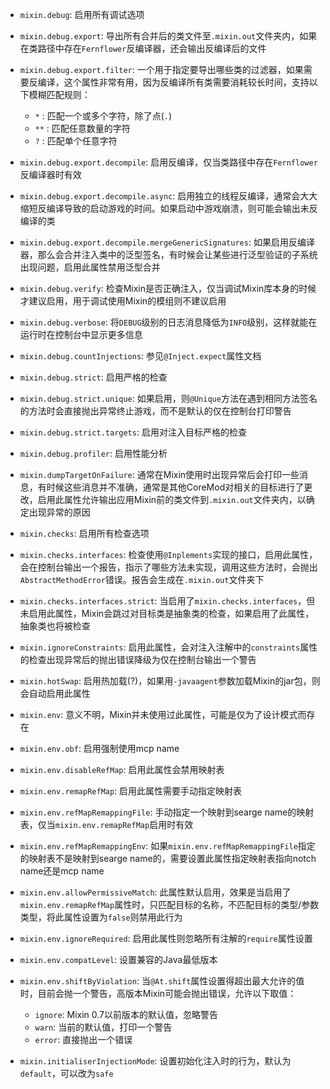* `mixin.debug`: 启用所有调试选项
* `mixin.debug.export`: 导出所有合并后的类文件至`.mixin.out`文件夹内，如果在类路径中存在`Fernflower`反编译器，还会输出反编译后的文件
* `mixin.debug.export.filter`: 一个用于指定要导出哪些类的过滤器，如果需要反编译，这个属性非常有用，因为反编译所有类需要消耗较长时间，支持以下模糊匹配规则：

  * `*` : 匹配一个或多个字符，除了点(`.`)
  * `**` : 匹配任意数量的字符
  * `?` : 匹配单个任意字符
* `mixin.debug.export.decompile`: 启用反编译，仅当类路径中存在`Fernflower`反编译器时有效
* `mixin.debug.export.decompile.async`: 启用独立的线程反编译，通常会大大缩短反编译导致的启动游戏的时间。如果启动中游戏崩溃，则可能会输出未反编译的类
* `mixin.debug.export.decompile.mergeGenericSignatures`: 如果启用反编译器，那么会合并注入类中的泛型签名，有时候会让某些进行泛型验证的子系统出现问题，启用此属性禁用泛型合并
* `mixin.debug.verify`: 检查Mixin是否正确注入，仅当调试Mixin库本身的时候才建议启用，用于调试使用Mixin的模组则不建议启用
* `mixin.debug.verbose`: 将`DEBUG`级别的日志消息降低为`INFO`级别，这样就能在运行时在控制台中显示更多信息
* `mixin.debug.countInjections`: 参见`@Inject.expect`属性文档
* `mixin.debug.strict`: 启用严格的检查
* `mixin.debug.strict.unique`: 如果启用，则`@Unique`方法在遇到相同方法签名的方法时会直接抛出异常终止游戏，而不是默认的仅在控制台打印警告
* `mixin.debug.strict.targets`: 启用对注入目标严格的检查
* `mixin.debug.profiler`: 启用性能分析
* `mixin.dumpTargetOnFailure`: 通常在Mixin使用时出现异常后会打印一些消息，有时候这些消息并不准确，通常是其他CoreMod对相关的目标进行了更改，启用此属性允许输出应用Mixin前的类文件到`.mixin.out`文件夹内，以确定出现异常的原因
* `mixin.checks`: 启用所有检查选项
* `mixin.checks.interfaces`: 检查使用`@Inplements`实现的接口，启用此属性，会在控制台输出一个报告，指示了哪些方法未实现，调用这些方法时，会抛出`AbstractMethodError`错误。报告会生成在`.mixin.out`文件夹下
* `mixin.checks.interfaces.strict`: 当启用了`mixin.checks.interfaces`，但未启用此属性，Mixin会跳过对目标类是抽象类的检查，如果启用了此属性，抽象类也将被检查
* `mixin.ignoreConstraints`: 启用此属性，会对注入注解中的`constraints`属性的检查出现异常后的抛出错误降级为仅在控制台输出一个警告
* `mixin.hotSwap`: 启用热加载(?)，如果用`-javaagent`参数加载Mixin的jar包，则会自动启用此属性
* `mixin.env`: 意义不明，Mixin并未使用过此属性，可能是仅为了设计模式而存在
* `mixin.env.obf`: 启用强制使用mcp name
* `mixin.env.disableRefMap`: 启用此属性会禁用映射表
* `mixin.env.remapRefMap`: 启用此属性需要手动指定映射表
* `mixin.env.refMapRemappingFile`: 手动指定一个映射到searge name的映射表，仅当`mixin.env.remapRefMap`启用时有效
* `mixin.env.refMapRemappingEnv`: 如果`mixin.env.refMapRemappingFile`指定的映射表不是映射到searge name的，需要设置此属性指定映射表指向notch name还是mcp name
* `mixin.env.allowPermissiveMatch`: 此属性默认启用，效果是当启用了`mixin.env.remapRefMap`属性时，只匹配目标的名称，不匹配目标的类型/参数类型，将此属性设置为`false`则禁用此行为
* `mixin.env.ignoreRequired`: 启用此属性则忽略所有注解的`require`属性设置
* `mixin.env.compatLevel`: 设置兼容的Java最低版本
* `mixin.env.shiftByViolation`: 当`@At.shift`属性设置得超出最大允许的值时，目前会抛一个警告，高版本Mixin可能会抛出错误，允许以下取值：

  * `ignore`: Mixin 0.7以前版本的默认值，忽略警告
  * `warn`: 当前的默认值，打印一个警告
  * `error`: 直接抛出一个错误
* `mixin.initialiserInjectionMode`: 设置初始化注入时的行为，默认为`default`，可以改为`safe`
